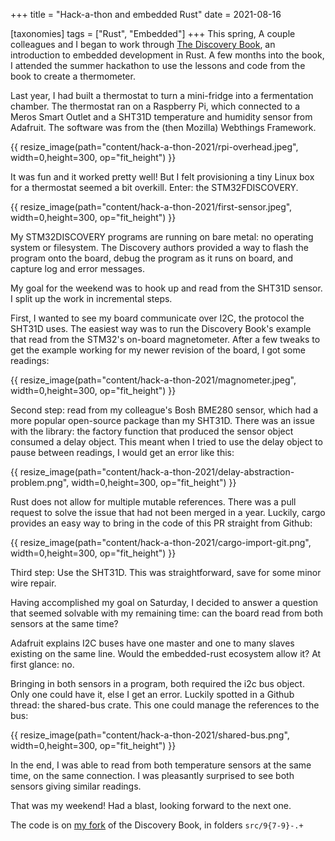 +++
title = "Hack-a-thon and embedded Rust"
date = 2021-08-16

[taxonomies]
tags = ["Rust", "Embedded"]
+++
This spring, A couple colleagues and I began to work through [The Discovery Book](https://docs.rust-embedded.org/discovery/), an introduction to embedded development in Rust. A few months into the book, I attended the summer hackathon to use the lessons and code from the book to create a thermometer.

Last year, I had built a thermostat to turn a mini-fridge into a fermentation chamber. The thermostat ran on a Raspberry Pi, which connected to a Meros Smart Outlet and a SHT31D temperature and humidity sensor from Adafruit. The software was from the (then Mozilla) Webthings Framework. 

{{ resize_image(path="content/hack-a-thon-2021/rpi-overhead.jpeg", width=0,height=300, op="fit_height") }}

It was fun and it worked pretty well! But I felt provisioning a tiny Linux box for a thermostat seemed a bit overkill. Enter: the STM32FDISCOVERY.

{{ resize_image(path="content/hack-a-thon-2021/first-sensor.jpeg", width=0,height=300, op="fit_height") }}

My STM32DISCOVERY programs are running on bare metal: no operating system or filesystem. The Discovery authors provided a way to flash the program onto the board, debug the program as it runs on board, and capture log and error messages.

My goal for the weekend was to hook up and read from the SHT31D sensor. I split up the work in incremental steps.

First, I wanted to see my board communicate over I2C, the protocol the SHT31D uses. The easiest way was to run the Discovery Book's example that read from the STM32's on-board magnetometer. After a few tweaks to get the example working for my newer revision of the board, I got some readings:

{{ resize_image(path="content/hack-a-thon-2021/magnometer.jpeg", width=0,height=300, op="fit_height") }}

Second step: read from my colleague's Bosh BME280 sensor, which had a more popular open-source package than my SHT31D. There was an issue with the library: the factory function that produced the sensor object consumed a delay object. This meant when I tried to use the delay object to pause between readings, I would get an error like this: 

{{ resize_image(path="content/hack-a-thon-2021/delay-abstraction-problem.png", width=0,height=300, op="fit_height") }}

Rust does not allow for multiple mutable references. There was a pull request to solve the issue that had not been merged in a year. Luckily, cargo provides an easy way to bring in the code of this PR straight from Github:
 
{{ resize_image(path="content/hack-a-thon-2021/cargo-import-git.png", width=0,height=300, op="fit_height") }}

Third step: Use the SHT31D. This was straightforward, save for some minor wire repair.

Having accomplished my goal on Saturday, I decided to answer a question that seemed solvable with my remaining time: can the board read from both sensors at the same time?

Adafruit explains I2C buses have one master and one to many slaves existing on the same line.  Would the embedded-rust ecosystem allow it? At first glance: no. 

Bringing in both sensors in a program, both required the i2c bus object. Only one could have it, else I get an error. Luckily spotted in a Github thread: the shared-bus crate. This one could manage the references to the bus:

{{ resize_image(path="content/hack-a-thon-2021/shared-bus.png", width=0,height=300, op="fit_height") }}

In the end, I was able to read from both temperature sensors at the same time, on the same connection. I was pleasantly surprised to see both sensors giving similar readings.

That was my weekend! Had a blast, looking forward to the next one.

The code is on [my fork](https://github.com/pfesenmeier/discovery) of the Discovery Book, in folders `src/9{7-9}-.+`
